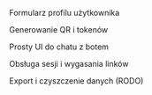 Formularz profilu użytkownika

Generowanie QR i tokenów

Prosty UI do chatu z botem

Obsługa sesji i wygasania linków

Export i czyszczenie danych (RODO)